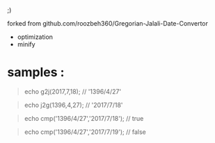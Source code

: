 

;)

forked from github.com/roozbeh360/Gregorian-Jalali-Date-Convertor

* optimization
* minify

# samples :

> echo g2j(2017,7,18);
//  '1396/4/27'

> echo j2g(1396,4,27);
//  '2017/7/18'

> echo cmp('1396/4/27','2017/7/18');
//  true

> echo cmp('1396/4/27','2017/7/19');
//  false


